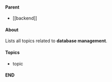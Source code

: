 #### Parent
- [[backend]]

#### About
Lists all topics related to **database management**.

#### Topics
- topic

#### END



